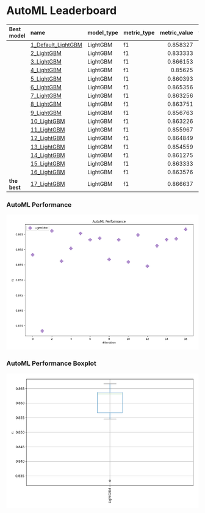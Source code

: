 # AutoML Leaderboard

| Best model   | name                                               | model_type   | metric_type   |   metric_value |   train_time |
|:-------------|:---------------------------------------------------|:-------------|:--------------|---------------:|-------------:|
|              | [1_Default_LightGBM](1_Default_LightGBM/README.md) | LightGBM     | f1            |       0.858327 |        30.19 |
|              | [2_LightGBM](2_LightGBM/README.md)                 | LightGBM     | f1            |       0.833333 |         9.35 |
|              | [3_LightGBM](3_LightGBM/README.md)                 | LightGBM     | f1            |       0.866153 |        19.14 |
|              | [4_LightGBM](4_LightGBM/README.md)                 | LightGBM     | f1            |       0.85625  |        28.32 |
|              | [5_LightGBM](5_LightGBM/README.md)                 | LightGBM     | f1            |       0.860393 |        33.19 |
|              | [6_LightGBM](6_LightGBM/README.md)                 | LightGBM     | f1            |       0.865356 |        24.95 |
|              | [7_LightGBM](7_LightGBM/README.md)                 | LightGBM     | f1            |       0.863256 |      1410.99 |
|              | [8_LightGBM](8_LightGBM/README.md)                 | LightGBM     | f1            |       0.863751 |        25.34 |
|              | [9_LightGBM](9_LightGBM/README.md)                 | LightGBM     | f1            |       0.856763 |        14.6  |
|              | [10_LightGBM](10_LightGBM/README.md)               | LightGBM     | f1            |       0.863226 |        27.84 |
|              | [11_LightGBM](11_LightGBM/README.md)               | LightGBM     | f1            |       0.855967 |        16.39 |
|              | [12_LightGBM](12_LightGBM/README.md)               | LightGBM     | f1            |       0.864849 |        26.5  |
|              | [13_LightGBM](13_LightGBM/README.md)               | LightGBM     | f1            |       0.854559 |        16.07 |
|              | [14_LightGBM](14_LightGBM/README.md)               | LightGBM     | f1            |       0.861275 |        24.6  |
|              | [15_LightGBM](15_LightGBM/README.md)               | LightGBM     | f1            |       0.863333 |        22.87 |
|              | [16_LightGBM](16_LightGBM/README.md)               | LightGBM     | f1            |       0.863576 |        23.57 |
| **the best** | [17_LightGBM](17_LightGBM/README.md)               | LightGBM     | f1            |       0.866637 |        27.47 |

### AutoML Performance
![AutoML Performance](ldb_performance.png)

### AutoML Performance Boxplot
![AutoML Performance Boxplot](ldb_performance_boxplot.png)